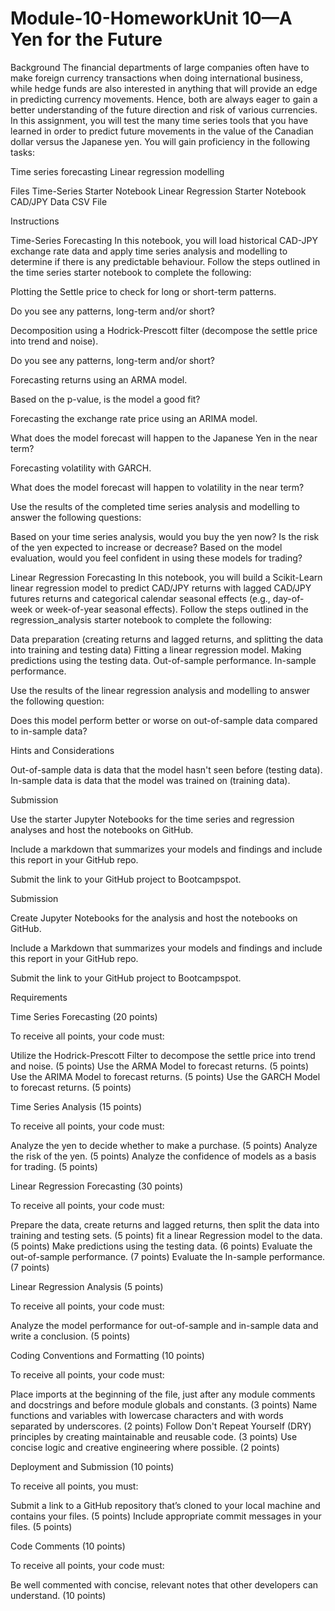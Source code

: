 # Module-10-HomeworkUnit 10—A Yen for the Future


Background
The financial departments of large companies often have to make foreign currency transactions when doing international business, while hedge funds are also interested in anything that will provide an edge in predicting currency movements. Hence, both are always eager to gain a better understanding of the future direction and risk of various currencies.
In this assignment, you will test the many time series tools that you have learned in order to predict future movements in the value of the Canadian dollar versus the Japanese yen.
You will gain proficiency in the following tasks:

Time series forecasting
Linear regression modelling



Files
Time-Series Starter Notebook
Linear Regression Starter Notebook
CAD/JPY Data CSV File


Instructions

Time-Series Forecasting
In this notebook, you will load historical CAD-JPY exchange rate data and apply time series analysis and modelling to determine if there is any predictable behaviour.
Follow the steps outlined in the time series starter notebook to complete the following:


Plotting the Settle price to check for long or short-term patterns.

Do you see any patterns, long-term and/or short?



Decomposition using a Hodrick-Prescott filter (decompose the settle price into trend and noise).

Do you see any patterns, long-term and/or short?



Forecasting returns using an ARMA model.

Based on the p-value, is the model a good fit?



Forecasting the exchange rate price using an ARIMA model.

What does the model forecast will happen to the Japanese Yen in the near term?



Forecasting volatility with GARCH.

What does the model forecast will happen to volatility in the near term?



Use the results of the completed time series analysis and modelling to answer the following questions:

Based on your time series analysis, would you buy the yen now?
Is the risk of the yen expected to increase or decrease?
Based on the model evaluation, would you feel confident in using these models for trading?


Linear Regression Forecasting
In this notebook, you will build a Scikit-Learn linear regression model to predict CAD/JPY returns with lagged CAD/JPY futures returns and categorical calendar seasonal effects (e.g., day-of-week or week-of-year seasonal effects).
Follow the steps outlined in the regression_analysis starter notebook to complete the following:

Data preparation (creating returns and lagged returns, and splitting the data into training and testing data)
Fitting a linear regression model.
Making predictions using the testing data.
Out-of-sample performance.
In-sample performance.

Use the results of the linear regression analysis and modelling to answer the following question:

Does this model perform better or worse on out-of-sample data compared to in-sample data?



Hints and Considerations

Out-of-sample data is data that the model hasn't seen before (testing data).
In-sample data is data that the model was trained on (training data).



Submission


Use the starter Jupyter Notebooks for the time series and regression analyses and host the notebooks on GitHub.


Include a markdown that summarizes your models and findings and include this report in your GitHub repo.


Submit the link to your GitHub project to Bootcampspot.




Submission


Create Jupyter Notebooks for the analysis and host the notebooks on GitHub.


Include a Markdown that summarizes your models and findings and include this report in your GitHub repo.


Submit the link to your GitHub project to Bootcampspot.




Requirements

Time Series Forecasting  (20 points)

To receive all points, your code must:

Utilize the Hodrick-Prescott Filter to decompose the settle price into trend and noise. (5 points)
Use the ARMA Model to forecast returns. (5 points)
Use the ARIMA Model to forecast returns. (5 points)
Use the GARCH Model to forecast returns. (5 points)


Time Series Analysis  (15 points)

To receive all points, your code must:

Analyze the yen to decide whether to make a purchase. (5 points)
Analyze the risk of the yen. (5 points)
Analyze the confidence of models as a basis for trading. (5 points)


Linear Regression Forecasting  (30 points)

To receive all points, your code must:

Prepare the data, create returns and lagged returns, then split the data into training and testing sets. (5 points)
fit a linear Regression model to the data. (5 points)
Make predictions using the testing data. (6 points)
Evaluate the out-of-sample performance. (7 points)
Evaluate the In-sample performance. (7 points)


Linear Regression Analysis  (5 points)

To receive all points, your code must:

Analyze the model performance for out-of-sample and in-sample data and write a conclusion. (5 points)


Coding Conventions and Formatting (10 points)

To receive all points, your code must:

Place imports at the beginning of the file, just after any module comments and docstrings and before module globals and constants. (3 points)
Name functions and variables with lowercase characters and with words separated by underscores. (2 points)
Follow Don't Repeat Yourself (DRY) principles by creating maintainable and reusable code. (3 points)
Use concise logic and creative engineering where possible. (2 points)


Deployment and Submission (10 points)

To receive all points, you must:

Submit a link to a GitHub repository that’s cloned to your local machine and contains your files. (5 points)
Include appropriate commit messages in your files. (5 points)


Code Comments (10 points)

To receive all points, your code must:

Be well commented with concise, relevant notes that other developers can understand. (10 points)
